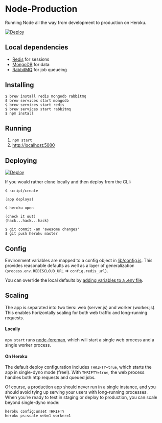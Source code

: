 # Node-Production

Running Node all the way from development to production on Heroku.

[![Deploy](https://www.herokucdn.com/deploy/button.png)](https://heroku.com/deploy?template=https://github.com/hunterloftis/node-production)

## Local dependencies

- [Redis](http://redis.io/) for sessions
- [MongoDB](http://www.mongodb.org/) for data
- [RabbitMQ](http://www.rabbitmq.com/) for job queueing

## Installing

```
$ brew install redis mongodb rabbitmq
$ brew services start mongodb
$ brew services start redis
$ brew services start rabbitmq
$ npm install
```

## Running

1. `npm start`
2. [http://localhost:5000](http://localhost:5000)

## Deploying

[![Deploy](https://www.herokucdn.com/deploy/button.png)](https://heroku.com/deploy?template=https://github.com/hunterloftis/node-production)

If you would rather clone locally and then deploy from the CLI:

```
$ script/create

(app deploys)

$ heroku open

(check it out)
(hack...hack...hack)

$ git commit -am 'awesome changes'
$ git push heroku master
```

## Config

Environment variables are mapped to a config object in [lib/config.js](https://github.com/hunterloftis/node-production/blob/master/lib/config.js).
This provides reasonable defaults as well as a layer of generalization
(`process.env.REDISCLOUD_URL` => `config.redis_url`).

You can override the local defaults by
[adding variables to a .env file](https://github.com/strongloop/node-foreman#environmental-variables).

## Scaling

The app is separated into two tiers: web (server.js) and worker (worker.js).
This enables horizontally scaling for both web traffic and long-running requests.

#### Locally

`npm start` runs [node-foreman](http://strongloop.github.io/node-foreman/), which will start a single web process and a single worker process.

#### On Heroku

The default deploy configuration includes `THRIFTY=true`, which starts the app in single-dyno mode (free!).
With `THRIFTY=true`, the web process handles both http requests and queued jobs.

Of course, a production app should never run in a single instance,
and you should avoid tying up serving your users with long-running processes.
When you're ready to test in staging or deploy to production, you can
scale beyond single-dyno mode:

```
heroku config:unset THRIFTY
heroku ps:scale web=1 worker=1
```

